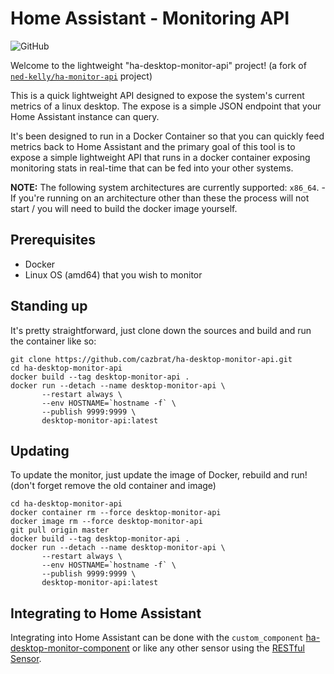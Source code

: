 # Home Assistant - Monitoring API

![GitHub](https://img.shields.io/github/license/cazbrat/ha-desktop-monitor-api)

Welcome to the lightweight "ha-desktop-monitor-api" project! 
(a fork of [`ned-kelly/ha-monitor-api`](https://github.com/ned-kelly/ha-monitor-api) project)

This is a quick lightweight API designed to expose the system's current metrics of a linux desktop. The expose is a simple JSON endpoint that your Home Assistant instance can query.

It's been designed to run in a Docker Container so that you can quickly feed metrics back to Home Assistant and the primary goal of this tool is to expose a simple lightweight API that runs in a docker container exposing monitoring stats in real-time that can be fed into your other systems.

**NOTE:** The following system architectures are currently supported: `x86_64`. - If you're running on an architecture other than these the process will not start / you will need to build the docker image yourself.


## Prerequisites

- Docker
- Linux OS (amd64) that you wish to monitor

## Standing up

It's pretty straightforward, just clone down the sources and build and run the container like so:

```
git clone https://github.com/cazbrat/ha-desktop-monitor-api.git
cd ha-desktop-monitor-api
docker build --tag desktop-monitor-api .
docker run --detach --name desktop-monitor-api \
       --restart always \
       --env HOSTNAME=`hostname -f` \
       --publish 9999:9999 \
       desktop-monitor-api:latest
```

## Updating
To update the monitor, just update the image of Docker, rebuild and run! (don't forget remove the old container and image)
```
cd ha-desktop-monitor-api
docker container rm --force desktop-monitor-api
docker image rm --force desktop-monitor-api
git pull origin master
docker build --tag desktop-monitor-api .
docker run --detach --name desktop-monitor-api \
       --restart always \
       --env HOSTNAME=`hostname -f` \
       --publish 9999:9999 \
       desktop-monitor-api:latest
```

## Integrating to Home Assistant

Integrating into Home Assistant can be done with the ```custom_component``` [ha-desktop-monitor-component](https://github.com/cazbrat) or
like any other sensor using the [RESTful Sensor](https://www.home-assistant.io/components/sensor.rest/).
